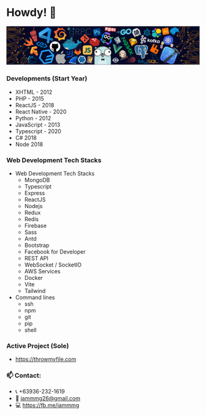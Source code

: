 # Howdy! 👋

![](https://github.com/jamg26/jamg26/blob/master/header_.png)

### Developments (Start Year)
  - XHTML - 2012
  - PHP - 2015
  - ReactJS - 2018
  - React Native - 2020
  - Python - 2012
  - JavaScript - 2013
  - Typescript - 2020
  - C# 2018
  - Node 2018

<!--### Hi there 👋
**jamg26/jamg26** is a ✨ _special_ ✨ repository because its `README.md` (this file) appears on your GitHub profile.

Here are some ideas to get you started:

- 🔭 I’m currently working on ...
- 🌱 I’m currently learning ...
- 👯 I’m looking to collaborate on ...
- 🤔 I’m looking for help with ...
- 💬 Ask me about ...
- 📫 How to reach me: ...
- 😄 Pronouns: ...
- ⚡ Fun fact: ...
-->

<!-- - 💬 I have 9 years of experience in web development. -->
### Web Development Tech Stacks
  - Web Development Tech Stacks
    - MongoDB
    - Typescript
    - Express
    - ReactJS
    - Nodejs
    - Redux
    - Redis
    - Firebase
    - Sass
    - Antd
    - Bootstrap
    - Facebook for Developer
    - REST API
    - WebSocket / SocketIO
    - AWS Services
    - Docker
    - Vite
    - Tailwind
  - Command lines
    - ssh
    - npm
    - git
    - pip
    - shell

### Active Project (Sole)
  - https://throwmyfile.com

### 📫 Contact: 
  - :telephone_receiver: +63936-232-1619
  - :email: jammmg26@gmail.com
  - :computer: https://fb.me/jammmg
